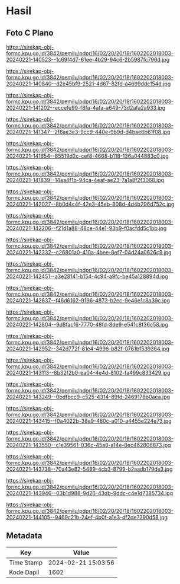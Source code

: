 # Hasil

## Foto C Plano

https://sirekap-obj-formc.kpu.go.id/3842/pemilu/pdpr/16/02/20/20/18/1602202018003-20240221-140523--1c69f4d7-61ee-4b29-94c6-2b5987fc796d.jpg

https://sirekap-obj-formc.kpu.go.id/3842/pemilu/pdpr/16/02/20/20/18/1602202018003-20240221-140840--d2e45bf9-2521-4d67-82fd-a4699ddc154d.jpg

https://sirekap-obj-formc.kpu.go.id/3842/pemilu/pdpr/16/02/20/20/18/1602202018003-20240221-141202--eccefe99-f8fa-4afa-a649-73d2afa2a933.jpg

https://sirekap-obj-formc.kpu.go.id/3842/pemilu/pdpr/16/02/20/20/18/1602202018003-20240221-141347--2f8ae3e3-9cc9-440e-9b9d-d4bae6b61f08.jpg

https://sirekap-obj-formc.kpu.go.id/3842/pemilu/pdpr/16/02/20/20/18/1602202018003-20240221-141654--85519d2c-cef8-4668-b118-136a044883c0.jpg

https://sirekap-obj-formc.kpu.go.id/3842/pemilu/pdpr/16/02/20/20/18/1602202018003-20240221-141839--14aa4f1b-94ca-4eaf-ae23-7a1a8f2f3068.jpg

https://sirekap-obj-formc.kpu.go.id/3842/pemilu/pdpr/16/02/20/20/18/1602202018003-20240221-142027--8b0d4c4f-42e3-45eb-808d-4d4b296d752c.jpg

https://sirekap-obj-formc.kpu.go.id/3842/pemilu/pdpr/16/02/20/20/18/1602202018003-20240221-142206--f21d1a88-48ce-44e1-93b9-f0acfdd5c1bb.jpg

https://sirekap-obj-formc.kpu.go.id/3842/pemilu/pdpr/16/02/20/20/18/1602202018003-20240221-142332--c26801a0-410a-4bee-8ef7-04d24a0626c9.jpg

https://sirekap-obj-formc.kpu.go.id/3842/pemilu/pdpr/16/02/20/20/18/1602202018003-20240221-142451--a3e28141-b154-4c94-a9fc-be45a128894d.jpg

https://sirekap-obj-formc.kpu.go.id/3842/pemilu/pdpr/16/02/20/20/18/1602202018003-20240221-142637--f46d6162-9196-4873-b2ec-9e46e1c8a39c.jpg

https://sirekap-obj-formc.kpu.go.id/3842/pemilu/pdpr/16/02/20/20/18/1602202018003-20240221-142804--9d8facf6-7770-48fd-8de9-e541c8f36c58.jpg

https://sirekap-obj-formc.kpu.go.id/3842/pemilu/pdpr/16/02/20/20/18/1602202018003-20240221-142952--342d772f-81e4-4996-b82f-0761bf539364.jpg

https://sirekap-obj-formc.kpu.go.id/3842/pemilu/pdpr/16/02/20/20/18/1602202018003-20240221-143113--8b32f2b0-ea04-4e4d-8102-fa499c833429.jpg

https://sirekap-obj-formc.kpu.go.id/3842/pemilu/pdpr/16/02/20/20/18/1602202018003-20240221-143249--0bdfbcc9-c525-4314-89fd-2469178b0aea.jpg

https://sirekap-obj-formc.kpu.go.id/3842/pemilu/pdpr/16/02/20/20/18/1602202018003-20240221-143415--f0a4022b-38e9-480c-a010-a4455e224e73.jpg

https://sirekap-obj-formc.kpu.go.id/3842/pemilu/pdpr/16/02/20/20/18/1602202018003-20240221-143550--c1e39561-036c-45a8-a14e-8ec462806873.jpg

https://sirekap-obj-formc.kpu.go.id/3842/pemilu/pdpr/16/02/20/20/18/1602202018003-20240221-143738--70a43e82-5489-4cb3-8799-b2aadb179de3.jpg

https://sirekap-obj-formc.kpu.go.id/3842/pemilu/pdpr/16/02/20/20/18/1602202018003-20240221-143946--03b1d988-9d26-43db-9ddc-c4e1d7385734.jpg

https://sirekap-obj-formc.kpu.go.id/3842/pemilu/pdpr/16/02/20/20/18/1602202018003-20240221-144105--9469c21b-24ef-4b0f-a1e3-df2de7390d58.jpg


## Metadata

| Key        | Value               |
| ---------- | ------------------- |
| Time Stamp | 2024-02-21 15:03:56 |
| Kode Dapil | 1602                |



